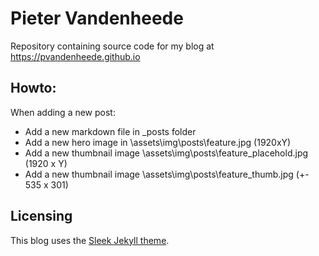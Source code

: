# Pieter Vandenheede

Repository containing source code for my blog at https://pvandenheede.github.io

## Howto:

When adding a new post: 
 - Add a new markdown file in \_posts folder
 - Add a new hero image in \assets\img\posts\feature.jpg (1920xY)
 - Add a new thumbnail image \assets\img\posts\feature_placehold.jpg (1920 x Y)
 - Add a new thumbnail image \assets\img\posts\feature_thumb.jpg (+- 535 x 301)

## Licensing

This blog uses the [Sleek Jekyll theme](https://github.com/janczizikow/sleek).
